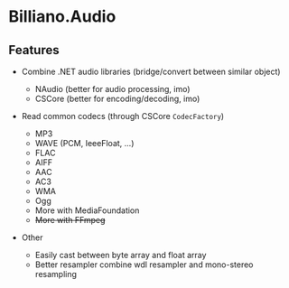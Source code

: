 ﻿# Billiano.Audio

## Features

- Combine .NET audio libraries (bridge/convert between similar object)
  - NAudio (better for audio processing, imo)
  - CSCore (better for encoding/decoding, imo)
  

- Read common codecs (through CSCore `CodecFactory`)
  - MP3
  - WAVE (PCM, IeeeFloat, ...)
  - FLAC
  - AIFF
  - AAC
  - AC3
  - WMA
  - Ogg
  - More with MediaFoundation
  - ~~More with FFmpeg~~

- Other
  - Easily cast between byte array and float array
  - Better resampler combine wdl resampler and mono-stereo resampling